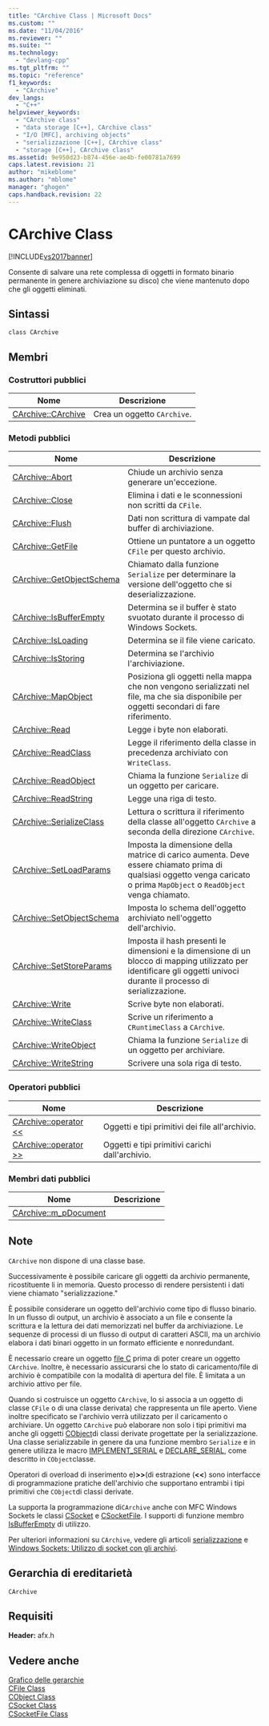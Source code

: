 ```yaml
---
title: "CArchive Class | Microsoft Docs"
ms.custom: ""
ms.date: "11/04/2016"
ms.reviewer: ""
ms.suite: ""
ms.technology: 
  - "devlang-cpp"
ms.tgt_pltfrm: ""
ms.topic: "reference"
f1_keywords: 
  - "CArchive"
dev_langs: 
  - "C++"
helpviewer_keywords: 
  - "CArchive class"
  - "data storage [C++], CArchive class"
  - "I/O [MFC], archiving objects"
  - "serializzazione [C++], CArchive class"
  - "storage [C++], CArchive class"
ms.assetid: 9e950d23-b874-456e-ae4b-fe00781a7699
caps.latest.revision: 21
author: "mikeblome"
ms.author: "mblome"
manager: "ghogen"
caps.handback.revision: 22
---
```

# CArchive Class
[!INCLUDE[vs2017banner](../../assembler/inline/includes/vs2017banner.md)]

Consente di salvare una rete complessa di oggetti in formato binario permanente in genere archiviazione su disco\) che viene mantenuto dopo che gli oggetti eliminati.  
  
## Sintassi  
  
```  
class CArchive  
```  
  
## Membri  
  
### Costruttori pubblici  
  
|Nome|Descrizione|  
|----------|-----------------|  
|[CArchive::CArchive](../Topic/CArchive::CArchive.md)|Crea un oggetto `CArchive`.|  
  
### Metodi pubblici  
  
|Nome|Descrizione|  
|----------|-----------------|  
|[CArchive::Abort](../Topic/CArchive::Abort.md)|Chiude un archivio senza generare un'eccezione.|  
|[CArchive::Close](../Topic/CArchive::Close.md)|Elimina i dati e le sconnessioni non scritti da `CFile`.|  
|[CArchive::Flush](../Topic/CArchive::Flush.md)|Dati non scrittura di vampate dal buffer di archiviazione.|  
|[CArchive::GetFile](../Topic/CArchive::GetFile.md)|Ottiene un puntatore a un oggetto `CFile` per questo archivio.|  
|[CArchive::GetObjectSchema](../Topic/CArchive::GetObjectSchema.md)|Chiamato dalla funzione `Serialize` per determinare la versione dell'oggetto che si deserializzazione.|  
|[CArchive::IsBufferEmpty](../Topic/CArchive::IsBufferEmpty.md)|Determina se il buffer è stato svuotato durante il processo di Windows Sockets.|  
|[CArchive::IsLoading](../Topic/CArchive::IsLoading.md)|Determina se il file viene caricato.|  
|[CArchive::IsStoring](../Topic/CArchive::IsStoring.md)|Determina se l'archivio l'archiviazione.|  
|[CArchive::MapObject](../Topic/CArchive::MapObject.md)|Posiziona gli oggetti nella mappa che non vengono serializzati nel file, ma che sia disponibile per oggetti secondari di fare riferimento.|  
|[CArchive::Read](../Topic/CArchive::Read.md)|Legge i byte non elaborati.|  
|[CArchive::ReadClass](../Topic/CArchive::ReadClass.md)|Legge il riferimento della classe in precedenza archiviato con `WriteClass`.|  
|[CArchive::ReadObject](../Topic/CArchive::ReadObject.md)|Chiama la funzione `Serialize` di un oggetto per caricare.|  
|[CArchive::ReadString](../Topic/CArchive::ReadString.md)|Legge una riga di testo.|  
|[CArchive::SerializeClass](../Topic/CArchive::SerializeClass.md)|Lettura o scrittura il riferimento della classe all'oggetto `CArchive` a seconda della direzione `CArchive`.|  
|[CArchive::SetLoadParams](../Topic/CArchive::SetLoadParams.md)|Imposta la dimensione della matrice di carico aumenta.  Deve essere chiamato prima di qualsiasi oggetto venga caricato o prima `MapObject` o `ReadObject` venga chiamato.|  
|[CArchive::SetObjectSchema](../Topic/CArchive::SetObjectSchema.md)|Imposta lo schema dell'oggetto archiviato nell'oggetto dell'archivio.|  
|[CArchive::SetStoreParams](../Topic/CArchive::SetStoreParams.md)|Imposta il hash presenti le dimensioni e la dimensione di un blocco di mapping utilizzato per identificare gli oggetti univoci durante il processo di serializzazione.|  
|[CArchive::Write](../Topic/CArchive::Write.md)|Scrive byte non elaborati.|  
|[CArchive::WriteClass](../Topic/CArchive::WriteClass.md)|Scrive un riferimento a `CRuntimeClass` a `CArchive`.|  
|[CArchive::WriteObject](../Topic/CArchive::WriteObject.md)|Chiama la funzione `Serialize` di un oggetto per archiviare.|  
|[CArchive::WriteString](../Topic/CArchive::WriteString.md)|Scrivere una sola riga di testo.|  
  
### Operatori pubblici  
  
|Nome|Descrizione|  
|----------|-----------------|  
|[CArchive::operator \<\<](../Topic/CArchive::operator%20%3C%3C.md)|Oggetti e tipi primitivi dei file all'archivio.|  
|[CArchive::operator \>\>](../Topic/CArchive::operator%20%3E%3E.md)|Oggetti e tipi primitivi carichi dall'archivio.|  
  
### Membri dati pubblici  
  
|Nome|Descrizione|  
|----------|-----------------|  
|[CArchive::m\_pDocument](../Topic/CArchive::m_pDocument.md)||  
  
## Note  
 `CArchive` non dispone di una classe base.  
  
 Successivamente è possibile caricare gli oggetti da archivio permanente, ricostituente li in memoria.  Questo processo di rendere persistenti i dati viene chiamato "serializzazione."  
  
 È possibile considerare un oggetto dell'archivio come tipo di flusso binario.  In un flusso di output, un archivio è associato a un file e consente la scrittura e la lettura dei dati memorizzati nel buffer da archiviazione.  Le sequenze di processi di un flusso di output di caratteri ASCII, ma un archivio elabora i dati binari oggetto in un formato efficiente e nonredundant.  
  
 È necessario creare un oggetto [file C](../../mfc/reference/cfile-class.md) prima di poter creare un oggetto `CArchive`.  Inoltre, è necessario assicurarsi che lo stato di caricamento\/file di archivio è compatibile con la modalità di apertura del file.  È limitata a un archivio attivo per file.  
  
 Quando si costruisce un oggetto `CArchive`, lo si associa a un oggetto di classe `CFile` o di una classe derivata\) che rappresenta un file aperto.  Viene inoltre specificato se l'archivio verrà utilizzato per il caricamento o archiviare.  Un oggetto `CArchive` può elaborare non solo i tipi primitivi ma anche gli oggetti [CObject](../../mfc/reference/cobject-class.md)di classi derivate progettate per la serializzazione.  Una classe serializzabile in genere da una funzione membro `Serialize` e in genere utilizza le macro [IMPLEMENT\_SERIAL](../Topic/IMPLEMENT_SERIAL.md) e [DECLARE\_SERIAL](../Topic/DECLARE_SERIAL.md), come descritto in `CObject`classe.  
  
 Operatori di overload di inserimento e\)**\>\>**\(di estrazione \(**\<\<**\) sono interfacce di programmazione pratiche dell'archivio che supportano entrambi i tipi primitivi che `CObject`di classi derivate.  
  
 La supporta la programmazione di`CArchive` anche con MFC Windows Sockets le classi [CSocket](../../mfc/reference/csocket-class.md) e [CSocketFile](../../mfc/reference/csocketfile-class.md).  I supporti di funzione membro [IsBufferEmpty](../Topic/CArchive::IsBufferEmpty.md) di utilizzo.  
  
 Per ulteriori informazioni su `CArchive`, vedere gli articoli [serializzazione](../../mfc/serialization-in-mfc.md) e [Windows Sockets: Utilizzo di socket con gli archivi](../../mfc/windows-sockets-using-sockets-with-archives.md).  
  
## Gerarchia di ereditarietà  
 `CArchive`  
  
## Requisiti  
 **Header:** afx.h  
  
## Vedere anche  
 [Grafico delle gerarchie](../../mfc/hierarchy-chart.md)   
 [CFile Class](../../mfc/reference/cfile-class.md)   
 [CObject Class](../../mfc/reference/cobject-class.md)   
 [CSocket Class](../../mfc/reference/csocket-class.md)   
 [CSocketFile Class](../../mfc/reference/csocketfile-class.md)